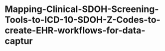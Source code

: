 # Mapping-Clinical-SDOH-Screening-Tools-to-ICD-10-SDOH-Z-Codes-to-create-EHR-workflows-for-data-captur